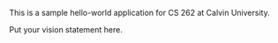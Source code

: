 This is a sample hello-world application for CS 262 at Calvin University.

Put your vision statement here.

